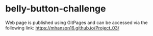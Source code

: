 # belly-button-challenge
Web page is published using GitPages and can be accessed via the following link: https://mhanson16.github.io/Project_03/
